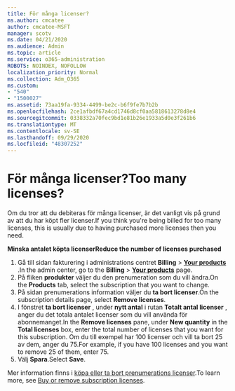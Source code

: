 ```yaml
---
title: För många licenser?
ms.author: cmcatee
author: cmcatee-MSFT
manager: scotv
ms.date: 04/21/2020
ms.audience: Admin
ms.topic: article
ms.service: o365-administration
ROBOTS: NOINDEX, NOFOLLOW
localization_priority: Normal
ms.collection: Adm_O365
ms.custom:
- "540"
- "1500027"
ms.assetid: 73aa19fa-9334-4499-be2c-b6f9fe7b7b2b
ms.openlocfilehash: 2ce1afbdf67a4cd1746d8cf0aa5818613278d8e4
ms.sourcegitcommit: 0338332a70fec9bd1e81b26e1933a5d0e3f261b6
ms.translationtype: MT
ms.contentlocale: sv-SE
ms.lasthandoff: 09/29/2020
ms.locfileid: "48307252"
---
```

# <a name="too-many-licenses"></a><span data-ttu-id="14501-102">För många licenser?</span><span class="sxs-lookup"><span data-stu-id="14501-102">Too many licenses?</span></span>

<span data-ttu-id="14501-103">Om du tror att du debiteras för många licenser, är det vanligt vis på grund av att du har köpt fler licenser.</span><span class="sxs-lookup"><span data-stu-id="14501-103">If you think you're being billed for too many licenses, this is usually due to having purchased more licenses then you need.</span></span>
  
<span data-ttu-id="14501-104">**Minska antalet köpta licenser**</span><span class="sxs-lookup"><span data-stu-id="14501-104">**Reduce the number of licenses purchased**</span></span>
  
1. <span data-ttu-id="14501-105">Gå till sidan fakturering i administrations centret **Billing** \> **[Your products](https://go.microsoft.com/fwlink/p/?linkid=842054)** .</span><span class="sxs-lookup"><span data-stu-id="14501-105">In the admin center, go to the **Billing** \> **[Your products](https://go.microsoft.com/fwlink/p/?linkid=842054)** page.</span></span>
2. <span data-ttu-id="14501-106">På fliken **produkter** väljer du den prenumeration som du vill ändra.</span><span class="sxs-lookup"><span data-stu-id="14501-106">On the **Products** tab, select the subscription that you want to change.</span></span>
3. <span data-ttu-id="14501-107">På sidan prenumerations information väljer du **ta bort licenser**.</span><span class="sxs-lookup"><span data-stu-id="14501-107">On the subscription details page, select **Remove licenses**.</span></span>
4. <span data-ttu-id="14501-108">I fönstret **ta bort licenser** , under **nytt antal** i rutan **Totalt antal licenser** , anger du det totala antalet licenser som du vill använda för abonnemanget.</span><span class="sxs-lookup"><span data-stu-id="14501-108">In the **Remove licenses** pane, under **New quantity** in the **Total licenses** box, enter the total number of licenses that you want for this subscription.</span></span> <span data-ttu-id="14501-109">Om du till exempel har 100 licenser och vill ta bort 25 av dem, anger du 75.</span><span class="sxs-lookup"><span data-stu-id="14501-109">For example, if you have 100 licenses and you want to remove 25 of them, enter 75.</span></span>
5. <span data-ttu-id="14501-110">Välj **Spara**.</span><span class="sxs-lookup"><span data-stu-id="14501-110">Select **Save**.</span></span>

<span data-ttu-id="14501-111">Mer information finns i [köpa eller ta bort prenumerations licenser](https://docs.microsoft.com/microsoft-365/commerce/licenses/buy-licenses).</span><span class="sxs-lookup"><span data-stu-id="14501-111">To learn more, see [Buy or remove subscription licenses](https://docs.microsoft.com/microsoft-365/commerce/licenses/buy-licenses).</span></span>